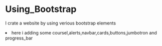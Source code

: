 # Using_Bootstrap

<p>I crate a website by using verious bootstrap elements</p>

<li>here i adding some coursel,alerts,navbar,cards,buttons,jumbotron and progress_bar</li>